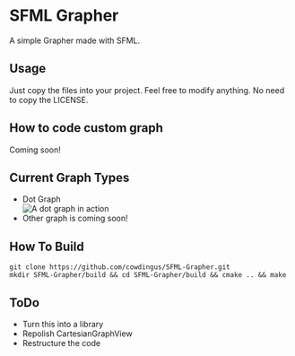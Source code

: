 # SFML Grapher
A simple Grapher made with SFML.

## Usage
Just copy the files into your project. Feel free to modify anything. No need to copy the LICENSE.

## How to code custom graph
Coming soon!

## Current Graph Types
* Dot Graph<br>
![A dot graph in action](https://media.giphy.com/media/2OQIIPKiB6Vly9KPnI/giphy.gif)
* Other graph is coming soon!

## How To Build
```
git clone https://github.com/cowdingus/SFML-Grapher.git
mkdir SFML-Grapher/build && cd SFML-Grapher/build && cmake .. && make
```
## ToDo
- Turn this into a library
- Repolish CartesianGraphView
- Restructure the code
